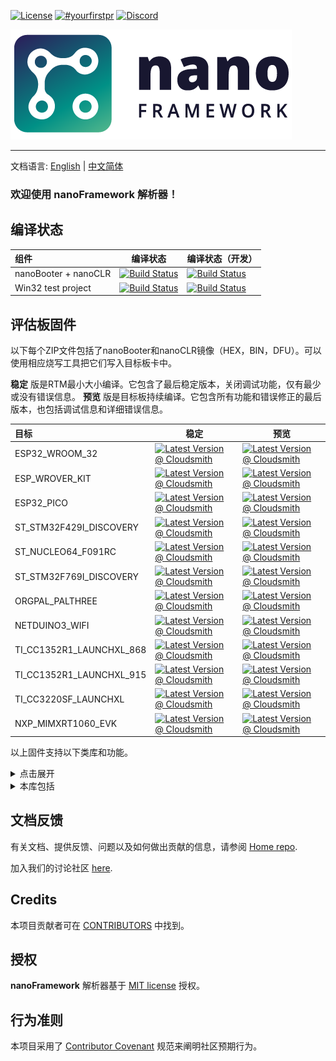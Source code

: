 [![License](https://img.shields.io/badge/License-MIT-blue.svg)](LICENSE) [![#yourfirstpr](https://img.shields.io/badge/first--timers--only-friendly-blue.svg)](https://github.com/nanoframework/Home/blob/master/CONTRIBUTING.md) 
 [![Discord](https://img.shields.io/discord/478725473862549535.svg)](https://discord.gg/gCyBu8T)


![nanoFramework logo](https://github.com/nanoframework/Home/blob/master/resources/logo/nanoFramework-repo-logo.png)

-----
文档语言: [English](README.md) | [中文简体](README.zh-cn.md)

### 欢迎使用 **nanoFramework** 解析器！

## 编译状态

| 组件 | 编译状态 | 编译状态（开发） |
|:-|---|---|
| nanoBooter + nanoCLR | [![Build Status](https://dev.azure.com/nanoframework/nf-interpreter/_apis/build/status/nanoframework.nf-interpreter?branchName=master)](https://dev.azure.com/nanoframework/nf-interpreter/_build/latest?definitionId=34?branchName=master) | [![Build Status](https://dev.azure.com/nanoframework/nf-interpreter/_apis/build/status/nanoframework.nf-interpreter?branchName=develop)](https://dev.azure.com/nanoframework/nf-interpreter/_build/latest?definitionId=34?branchName=develop) |
| Win32 test project | [![Build Status](https://dev.azure.com/nanoframework/nf-interpreter/_apis/build/status/nanoframework.nf-interpreter?branchName=master)](https://dev.azure.com/nanoframework/nf-interpreter/_build/latest?definitionId=34?branchName=master) | [![Build Status](https://dev.azure.com/nanoframework/nf-interpreter/_apis/build/status/nanoframework.nf-interpreter?branchName=develop)](https://dev.azure.com/nanoframework/nf-interpreter/_build/latest?definitionId=34?branchName=develop) |

## 评估板固件

以下每个ZIP文件包括了nanoBooter和nanoCLR镜像（HEX，BIN，DFU）。可以使用相应烧写工具把它们写入目标板卡中。

**稳定** 版是RTM最小大小编译。它包含了最后稳定版本，关闭调试功能，仅有最少或没有错误信息。
**预览** 版是目标板持续编译。它包含所有功能和错误修正的最后版本，也包括调试信息和详细错误信息。


| 目标 | 稳定 | 预览 |
|:-|---|---|
| ESP32_WROOM_32 | [![Latest Version @ Cloudsmith](https://api-prd.cloudsmith.io/v1/badges/version/net-nanoframework/nanoframework-images/raw/ESP32_WROOM_32/latest/x/?render=true)](https://cloudsmith.io/~net-nanoframework/repos/nanoframework-images/packages/detail/raw/ESP32_WROOM_32/latest/) | [![Latest Version @ Cloudsmith](https://api-prd.cloudsmith.io/v1/badges/version/net-nanoframework/nanoframework-images-dev/raw/ESP32_WROOM_32/latest/x/?render=true)](https://cloudsmith.io/~net-nanoframework/repos/nanoframework-images-dev/packages/detail/raw/ESP32_WROOM_32/latest/) |
| ESP_WROVER_KIT | [![Latest Version @ Cloudsmith](https://api-prd.cloudsmith.io/v1/badges/version/net-nanoframework/nanoframework-images/raw/ESP_WROVER_KIT/latest/x/?render=true)](https://cloudsmith.io/~net-nanoframework/repos/nanoframework-images/packages/detail/raw/ESP_WROVER_KIT/latest/) | [![Latest Version @ Cloudsmith](https://api-prd.cloudsmith.io/v1/badges/version/net-nanoframework/nanoframework-images-dev/raw/ESP_WROVER_KIT/latest/x/?render=true)](https://cloudsmith.io/~net-nanoframework/repos/nanoframework-images-dev/packages/detail/raw/ESP_WROVER_KIT/latest/) |
| ESP32_PICO | [![Latest Version @ Cloudsmith](https://api-prd.cloudsmith.io/v1/badges/version/net-nanoframework/nanoframework-images/raw/ESP32_PICO/latest/x/?render=true)](https://cloudsmith.io/~net-nanoframework/repos/nanoframework-images/packages/detail/raw/ESP32_PICO/latest/) | [![Latest Version @ Cloudsmith](https://api-prd.cloudsmith.io/v1/badges/version/net-nanoframework/nanoframework-images-dev/raw/ESP32_PICO/latest/x/?render=true)](https://cloudsmith.io/~net-nanoframework/repos/nanoframework-images-dev/packages/detail/raw/ESP32_PICO/latest/) |
| ST_STM32F429I_DISCOVERY | [![Latest Version @ Cloudsmith](https://api-prd.cloudsmith.io/v1/badges/version/net-nanoframework/nanoframework-images/raw/ST_STM32F429I_DISCOVERY/latest/x/?render=true)](https://cloudsmith.io/~net-nanoframework/repos/nanoframework-images/packages/detail/raw/ST_STM32F429I_DISCOVERY/latest/) | [![Latest Version @ Cloudsmith](https://api-prd.cloudsmith.io/v1/badges/version/net-nanoframework/nanoframework-images-dev/raw/ST_STM32F429I_DISCOVERY/latest/x/?render=true)](https://cloudsmith.io/~net-nanoframework/repos/nanoframework-images-dev/packages/detail/raw/ST_STM32F429I_DISCOVERY/latest/) |
| ST_NUCLEO64_F091RC | [![Latest Version @ Cloudsmith](https://api-prd.cloudsmith.io/v1/badges/version/net-nanoframework/nanoframework-images/raw/ST_NUCLEO64_F091RC/latest/x/?render=true)](https://cloudsmith.io/~net-nanoframework/repos/nanoframework-images/packages/detail/raw/ST_NUCLEO64_F091RC/latest/) | [![Latest Version @ Cloudsmith](https://api-prd.cloudsmith.io/v1/badges/version/net-nanoframework/nanoframework-images-dev/raw/ST_NUCLEO64_F091RC/latest/x/?render=true)](https://cloudsmith.io/~net-nanoframework/repos/nanoframework-images-dev/packages/detail/raw/ST_NUCLEO64_F091RC/latest/) |
| ST_STM32F769I_DISCOVERY | [![Latest Version @ Cloudsmith](https://api-prd.cloudsmith.io/v1/badges/version/net-nanoframework/nanoframework-images/raw/ST_STM32F769I_DISCOVERY/latest/x/?render=true)](https://cloudsmith.io/~net-nanoframework/repos/nanoframework-images/packages/detail/raw/ST_STM32F769I_DISCOVERY/latest/) | [![Latest Version @ Cloudsmith](https://api-prd.cloudsmith.io/v1/badges/version/net-nanoframework/nanoframework-images-dev/raw/ST_STM32F769I_DISCOVERY/latest/x/?render=true)](https://cloudsmith.io/~net-nanoframework/repos/nanoframework-images-dev/packages/detail/raw/ST_STM32F769I_DISCOVERY/latest/) |
| ORGPAL_PALTHREE | [![Latest Version @ Cloudsmith](https://api-prd.cloudsmith.io/v1/badges/version/net-nanoframework/nanoframework-images/raw/ORGPAL_PALTHREE/latest/x/?render=true)](https://cloudsmith.io/~net-nanoframework/repos/nanoframework-images/packages/detail/raw/ORGPAL_PALTHREE/latest/) | [![Latest Version @ Cloudsmith](https://api-prd.cloudsmith.io/v1/badges/version/net-nanoframework/nanoframework-images-dev/raw/ORGPAL_PALTHREE/latest/x/?render=true)](https://cloudsmith.io/~net-nanoframework/repos/nanoframework-images-dev/packages/detail/raw/ORGPAL_PALTHREE/latest/) |
| NETDUINO3_WIFI |  [![Latest Version @ Cloudsmith](https://api-prd.cloudsmith.io/v1/badges/version/net-nanoframework/nanoframework-images/raw/NETDUINO3_WIFI/latest/x/?render=true)](https://cloudsmith.io/~net-nanoframework/repos/nanoframework-images/packages/detail/raw/NETDUINO3_WIFI/latest/) | [![Latest Version @ Cloudsmith](https://api-prd.cloudsmith.io/v1/badges/version/net-nanoframework/nanoframework-images-dev/raw/NETDUINO3_WIFI/latest/x/?render=true)](https://cloudsmith.io/~net-nanoframework/repos/nanoframework-images-dev/packages/detail/raw/NETDUINO3_WIFI/latest/) |
| TI_CC1352R1_LAUNCHXL_868 | [![Latest Version @ Cloudsmith](https://api-prd.cloudsmith.io/v1/badges/version/net-nanoframework/nanoframework-images/raw/TI_CC1352R1_LAUNCHXL_868/latest/x/?render=true)](https://cloudsmith.io/~net-nanoframework/repos/nanoframework-images/packages/detail/raw/TI_CC1352R1_LAUNCHXL_868/latest/) | [![Latest Version @ Cloudsmith](https://api-prd.cloudsmith.io/v1/badges/version/net-nanoframework/nanoframework-images-dev/raw/TI_CC1352R1_LAUNCHXL_868/latest/x/?render=true)](https://cloudsmith.io/~net-nanoframework/repos/nanoframework-images-dev/packages/detail/raw/TI_CC1352R1_LAUNCHXL_868/latest/) |
| TI_CC1352R1_LAUNCHXL_915 | [![Latest Version @ Cloudsmith](https://api-prd.cloudsmith.io/v1/badges/version/net-nanoframework/nanoframework-images/raw/TI_CC1352R1_LAUNCHXL_915/latest/x/?render=true)](https://cloudsmith.io/~net-nanoframework/repos/nanoframework-images/packages/detail/raw/TI_CC1352R1_LAUNCHXL_915/latest/) | [![Latest Version @ Cloudsmith](https://api-prd.cloudsmith.io/v1/badges/version/net-nanoframework/nanoframework-images-dev/raw/TI_CC1352R1_LAUNCHXL_915/latest/x/?render=true)](https://cloudsmith.io/~net-nanoframework/repos/nanoframework-images-dev/packages/detail/raw/TI_CC1352R1_LAUNCHXL_915/latest/) |
| TI_CC3220SF_LAUNCHXL | [![Latest Version @ Cloudsmith](https://api-prd.cloudsmith.io/v1/badges/version/net-nanoframework/nanoframework-images/raw/TI_CC3220SF_LAUNCHXL/latest/x/?render=true)](https://cloudsmith.io/~net-nanoframework/repos/nanoframework-images/packages/detail/raw/TI_CC3220SF_LAUNCHXL/latest/) | [![Latest Version @ Cloudsmith](https://api-prd.cloudsmith.io/v1/badges/version/net-nanoframework/nanoframework-images-dev/raw/TI_CC3220SF_LAUNCHXL/latest/x/?render=true)](https://cloudsmith.io/~net-nanoframework/repos/nanoframework-images-dev/packages/detail/raw/TI_CC3220SF_LAUNCHXL/latest/) |
| NXP_MIMXRT1060_EVK | [![Latest Version @ Cloudsmith](https://api-prd.cloudsmith.io/v1/badges/version/net-nanoframework/nanoframework-images/raw/NXP_MIMXRT1060_EVK/latest/x/?render=true)](https://cloudsmith.io/~net-nanoframework/repos/nanoframework-images/packages/detail/raw/NXP_MIMXRT1060_EVK/latest/) | [![Latest Version @ Cloudsmith](https://api-prd.cloudsmith.io/v1/badges/version/net-nanoframework/nanoframework-images-dev/raw/NXP_MIMXRT1060_EVK/latest/x/?render=true)](https://cloudsmith.io/~net-nanoframework/repos/nanoframework-images-dev/packages/detail/raw/NXP_MIMXRT1060_EVK/latest/) |

以上固件支持以下类库和功能。

<details>
  <summary>点击展开</summary>

  | Target                  | Gpio               | Spi                | I2c                | Pwm                | Adc                | Dac                | Serial             | OneWire            | Events             | SWO                | Networking         | Large Heap         | UI         |
  |:-:                      |:-:                 |:-:                 |:-:                 |:-:                 |:-:                 |:-:                 |:-:                 |:-:                 |:-:                 |:-:                 |:-:                 |:-:                 |:-:                 |
  | ESP32_WROOM_32          | :heavy_check_mark: | :heavy_check_mark: | :heavy_check_mark: | :heavy_check_mark: | :heavy_check_mark: | :heavy_check_mark: | :heavy_check_mark: | :heavy_check_mark: | :heavy_check_mark: |                    | :heavy_check_mark: | :heavy_check_mark: |                    |
  | ESP_WROVER_KIT          | :heavy_check_mark: | :heavy_check_mark: | :heavy_check_mark: | :heavy_check_mark: | :heavy_check_mark: | :heavy_check_mark: | :heavy_check_mark: | :heavy_check_mark: | :heavy_check_mark: |                    | :heavy_check_mark: | :heavy_check_mark: | :heavy_check_mark: |
  | ESP32_PICO          | :heavy_check_mark: | :heavy_check_mark: | :heavy_check_mark: | :heavy_check_mark: | :heavy_check_mark: | :heavy_check_mark: | :heavy_check_mark: | :heavy_check_mark: | :heavy_check_mark: |                    | :heavy_check_mark: | :heavy_check_mark: |                    |
  | ST_STM32F429I_DISCOVERY | :heavy_check_mark: | :heavy_check_mark: | :heavy_check_mark: | :heavy_check_mark: | :heavy_check_mark: |                    | :heavy_check_mark: | :heavy_check_mark: | :heavy_check_mark: | :heavy_check_mark: |                    | :heavy_check_mark: |                    |
  | ST_NUCLEO64_F091RC      | :heavy_check_mark: | :heavy_check_mark: | :heavy_check_mark: | :heavy_check_mark: |                    |                    | :heavy_check_mark: | :heavy_check_mark: | :heavy_check_mark: | :heavy_check_mark: |                    |                    |                    |
  | ST_STM32F769I_DISCOVERY | :heavy_check_mark: | :heavy_check_mark: | :heavy_check_mark: | :heavy_check_mark: | :heavy_check_mark: | :heavy_check_mark: | :heavy_check_mark: | :heavy_check_mark: | :heavy_check_mark: | :heavy_check_mark: | :heavy_check_mark: | :heavy_check_mark: | :heavy_check_mark: |
  | ORGPAL_PALTHREE | :heavy_check_mark: | :heavy_check_mark: | :heavy_check_mark: | :heavy_check_mark: | :heavy_check_mark: | :heavy_check_mark: | :heavy_check_mark: | :heavy_check_mark: | :heavy_check_mark: | :heavy_check_mark: | :heavy_check_mark: | :heavy_check_mark: |
  | MBN_QUAIL               | :heavy_check_mark: | :heavy_check_mark: | :heavy_check_mark: | :heavy_check_mark: |                    |                    | :heavy_check_mark: | :heavy_check_mark: | :heavy_check_mark: |                    |                    |                    |                    |
  | NETDUINO3_WIFI          | :heavy_check_mark: | :heavy_check_mark: | :heavy_check_mark: | :heavy_check_mark: | :heavy_check_mark: |                    | :heavy_check_mark: | :heavy_check_mark: | :heavy_check_mark: |                    |                    |                    |                    |
  | TI_CC1352R1_LAUNCHXL_868 | :heavy_check_mark: |  |  |  |  |                    |                    |                    |  |                    |  |                    |                    |
  | TI_CC1352R1_LAUNCHXL_915 | :heavy_check_mark: |  |  |  |  |                    |                    |                    |  |                    |  |                    |                    |
  | TI_CC3220SF_LAUNCHXL    | :heavy_check_mark: | :heavy_check_mark: | :heavy_check_mark: | :heavy_check_mark: | :heavy_check_mark: |                    |                    |                    | :heavy_check_mark: |                    | :heavy_check_mark: |                    |                    |
  | NXP_MIMXRT1060_EVK           | :heavy_check_mark: |  |  |  |  |  | :heavy_check_mark:  |                    | :heavy_check_mark: |                    | :heavy_check_mark: | :heavy_check_mark: |                    |
</details>

<details>
  <summary>本库包括</summary>

  * **nanoFramework** 核心板块
    * [CLR](src/CLR)
    * [HAL](src/HAL)
    * [PAL](src/PAL)
  * CMSIS OS 移植
    * [ChibiOS](targets/ChibiOS)
      * 板卡移植
        * [Mikrobus QUAIL](targets/ChibiOS/MBN_QUAIL)
        * [ST NUCLEO64 F091RC](targets/ChibiOS/ST_NUCLEO64_F091RC)
        * [ST STM32F429I DISCOVERY](targets/ChibiOS/ST_STM32F429I_DISCOVERY)
        * [ST STM32F769I DISCOVERY](targets/ChibiOS/ST_STM32F769I_DISCOVERY)
        * [Wilderness Labs Netduino3 WiFi](targets/ChibiOS/NETDIUNO3_WIFI)
      * ChibiOS 增强 **nanoFramework**
        * [STM32 1.Wire driver](targets/ChibiOS/nf-overlay/os/hal/src/stm32_onewire)
        * [STM32 CRC32 driver](targets/ChibiOS/nf-overlay/os/hal/src/stm32_crc)
        * [STM32 Flash driver](targets/ChibiOS/nf-overlay/os/hal/src/stm32_flash)
        * [STM32 Flexible Memory Controller driver](targets/ChibiOS/nf-overlay/os/hal/src/stm32_fsmc)
        * [STM32 Random number generator driver](targets/ChibiOS/nf-overlay/os/hal/src/stm32_rng)
  * FreeRTOS 移植
    * [ESP32_WROOM_32](targets/FreeRTOS_ESP32/ESP32_WROOM_32)
    * [NXP_MIMXRT1060_EVK](targets/FreeRTOS/NXP/NXP_MIMXRT1060_EVK)
  * TI SimpleLink 移植
    * [TI CC1352R1_LAUNCHXL](targets/TI-SimpleLink/TI_CC1352R1_LAUNCHXL)
    * [TI CC3220SF_LAUNCHXL](targets/TI-SimpleLink/TI_CC3220SF_LAUNCHXL)
  * 其它系统移植
    * [Win32 OS (test project only at this time)](targets/os/win32)
  * [CMake 编译文件](CMake)
</details>

## 文档反馈

有关文档、提供反馈、问题以及如何做出贡献的信息，请参阅 [Home repo](https://github.com/nanoframework/Home).

加入我们的讨论社区 [here](https://discord.gg/gCyBu8T).


## Credits

本项目贡献者可在 [CONTRIBUTORS](https://github.com/nanoframework/Home/blob/master/CONTRIBUTORS.md) 中找到。


## 授权

**nanoFramework** 解析器基于 [MIT license](LICENSE.md) 授权。


## 行为准则
本项目采用了 [Contributor Covenant](CODE_OF_CONDUCT.md) 规范来阐明社区预期行为。
